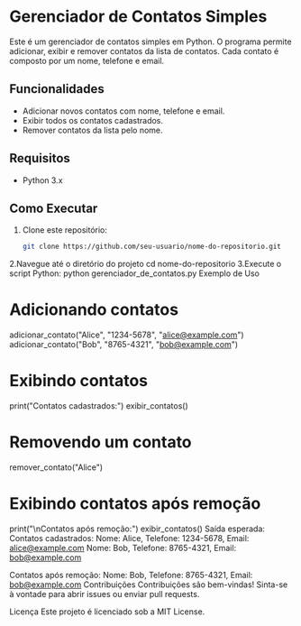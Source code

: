 # Gerenciador de Contatos Simples

Este é um gerenciador de contatos simples em Python. O programa permite adicionar, exibir e remover contatos da lista de contatos. Cada contato é composto por um nome, telefone e email.

## Funcionalidades

- Adicionar novos contatos com nome, telefone e email.
- Exibir todos os contatos cadastrados.
- Remover contatos da lista pelo nome.

## Requisitos

- Python 3.x

## Como Executar

1. Clone este repositório:
   ```bash
   git clone https://github.com/seu-usuario/nome-do-repositorio.git
2.Navegue até o diretório do projeto
cd nome-do-repositorio
3.Execute o script Python:
python gerenciador_de_contatos.py
Exemplo de Uso
# Adicionando contatos
adicionar_contato("Alice", "1234-5678", "alice@example.com")
adicionar_contato("Bob", "8765-4321", "bob@example.com")

# Exibindo contatos
print("Contatos cadastrados:")
exibir_contatos()

# Removendo um contato
remover_contato("Alice")

# Exibindo contatos após remoção
print("\nContatos após remoção:")
exibir_contatos()
Saída esperada:
Contatos cadastrados:
Nome: Alice, Telefone: 1234-5678, Email: alice@example.com
Nome: Bob, Telefone: 8765-4321, Email: bob@example.com

Contatos após remoção:
Nome: Bob, Telefone: 8765-4321, Email: bob@example.com
Contribuições
Contribuições são bem-vindas! Sinta-se à vontade para abrir issues ou enviar pull requests.

Licença
Este projeto é licenciado sob a MIT License.
